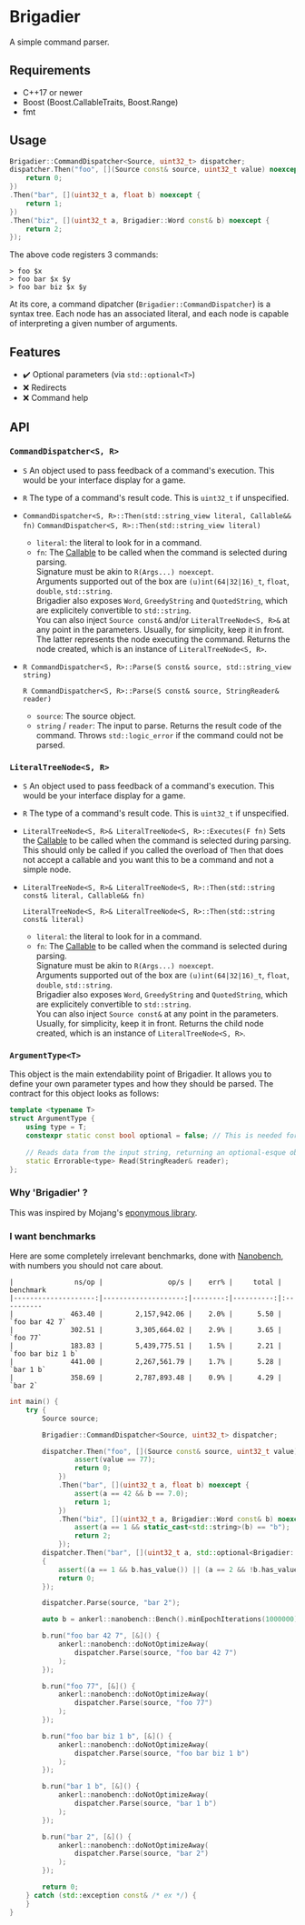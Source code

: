 # Brigadier

A simple command parser.

## Requirements

* C++17 or newer
* Boost (Boost.CallableTraits, Boost.Range)
* fmt

## Usage

```cpp
Brigadier::CommandDispatcher<Source, uint32_t> dispatcher;
dispatcher.Then("foo", [](Source const& source, uint32_t value) noexcept {
    return 0; 
})
.Then("bar", [](uint32_t a, float b) noexcept {
    return 1;
})
.Then("biz", [](uint32_t a, Brigadier::Word const& b) noexcept {
    return 2;
});
```

The above code registers 3 commands:

```
> foo $x
> foo bar $x $y
> foo bar biz $x $y
```

At its core, a command dipatcher (`Brigadier::CommandDispatcher`) is a syntax tree. Each node has an associated literal,
and each node is capable of interpreting a given number of arguments.

## Features

- ✔️ Optional parameters (via `std::optional<T>`)
- ❌ Redirects
- ❌ Command help

## API

### `CommandDispatcher<S, R>`
- `S` An object used to pass feedback of a command's execution. This would be your interface display for a game.
- `R` The type of a command's result code. This is `uint32_t` if unspecified.

- `CommandDispatcher<S, R>::Then(std::string_view literal, Callable&& fn)`
  `CommandDispatcher<S, R>::Then(std::string_view literal)`
  - `literal`: the literal to look for in a command.
  - `fn`: The [Callable](https://en.cppreference.com/w/cpp/named_req/Callable) to be called when the command is selected during parsing.  
     Signature must be akin to `R(Args...) noexcept`.  
     Arguments supported out of the box are `(u)int(64|32|16)_t`, `float`, `double`, `std::string`.  
     Brigadier also exposes `Word`, `GreedyString` and `QuotedString`, which are explicitely convertible to `std::string`.  
     You can also inject `Source const&` and/or `LiteralTreeNode<S, R>&` at any point in the parameters. Usually, for simplicity, keep it in front. The latter represents the node executing the command.
  Returns the node created, which is an instance of `LiteralTreeNode<S, R>`.

- `R CommandDispatcher<S, R>::Parse(S const& source, std::string_view string)`

  `R CommandDispatcher<S, R>::Parse(S const& source, StringReader& reader)`
  - `source`: The source object.
  - `string` / `reader`: The input to parse.
  Returns the result code of the command.
  Throws `std::logic_error` if the command could not be parsed.

### `LiteralTreeNode<S, R>`
- `S` An object used to pass feedback of a command's execution. This would be your interface display for a game.
- `R` The type of a command's result code. This is `uint32_t` if unspecified.
- `LiteralTreeNode<S, R>& LiteralTreeNode<S, R>::Executes(F fn)`
  Sets the [Callable](https://en.cppreference.com/w/cpp/named_req/Callable) to be called when the command is selected during parsing.
  This should only be called if you called the overload of `Then` that does not accept a callable and you want this to be a command and not a simple node.
- `LiteralTreeNode<S, R>& LiteralTreeNode<S, R>::Then(std::string const& literal, Callable&& fn)`

  `LiteralTreeNode<S, R>& LiteralTreeNode<S, R>::Then(std::string const& literal)`
  - `literal`: the literal to look for in a command.
  - `fn`: The [Callable](https://en.cppreference.com/w/cpp/named_req/Callable) to be called when the command is selected during parsing.  
     Signature must be akin to `R(Args...) noexcept`.  
     Arguments supported out of the box are `(u)int(64|32|16)_t`, `float`, `double`, `std::string`.  
     Brigadier also exposes `Word`, `GreedyString` and `QuotedString`, which are explicitely convertible to `std::string`.  
     You can also inject `Source const&` at any point in the parameters. Usually, for simplicity, keep it in front.
  Returns the child node created, which is an instance of `LiteralTreeNode<S, R>`.

### `ArgumentType<T>`

This object is the main extendability point of Brigadier. It allows you to define your own parameter types and how they should be parsed. The contract for this object looks as follows:

```cpp
template <typename T>
struct ArgumentType {
    using type = T;
    constexpr static const bool optional = false; // This is needed for handling std::optional<T> parameters, but is done out of the box. Leave as is.
    
    // Reads data from the input string, returning an optional-esque object containing either an instance of the value read, or an error description.
    static Errorable<type> Read(StringReader& reader);
};
```

### Why 'Brigadier' ?

This was inspired by Mojang's [eponymous library](https://github.com/Mojang/brigadier). 

### I want benchmarks

Here are some completely irrelevant benchmarks, done with [Nanobench](https://github.com/martinus/nanobench), with numbers you should not care about.
```
|               ns/op |                op/s |    err% |     total | benchmark
|--------------------:|--------------------:|--------:|----------:|:----------
|              463.40 |        2,157,942.06 |    2.0% |      5.50 | `foo bar 42 7`
|              302.51 |        3,305,664.02 |    2.9% |      3.65 | `foo 77`
|              183.83 |        5,439,775.51 |    1.5% |      2.21 | `foo bar biz 1 b`
|              441.00 |        2,267,561.79 |    1.7% |      5.28 | `bar 1 b`
|              358.69 |        2,787,893.48 |    0.9% |      4.29 | `bar 2`
```

```cpp
int main() {
    try {
        Source source;

        Brigadier::CommandDispatcher<Source, uint32_t> dispatcher;

        dispatcher.Then("foo", [](Source const& source, uint32_t value) noexcept {
                assert(value == 77);
                return 0; 
            })
            .Then("bar", [](uint32_t a, float b) noexcept {
                assert(a == 42 && b == 7.0);
                return 1;
            })
            .Then("biz", [](uint32_t a, Brigadier::Word const& b) noexcept {
                assert(a == 1 && static_cast<std::string>(b) == "b"); 
                return 2;
            });
        dispatcher.Then("bar", [](uint32_t a, std::optional<Brigadier::Word> b) noexcept
        {
            assert((a == 1 && b.has_value()) || (a == 2 && !b.has_value()));
            return 0;
        });

        dispatcher.Parse(source, "bar 2");

        auto b = ankerl::nanobench::Bench().minEpochIterations(1000000);

        b.run("foo bar 42 7", [&]() {
            ankerl::nanobench::doNotOptimizeAway(
                dispatcher.Parse(source, "foo bar 42 7")
            );
        });

        b.run("foo 77", [&]() {
            ankerl::nanobench::doNotOptimizeAway(
                dispatcher.Parse(source, "foo 77")
            );
        });

        b.run("foo bar biz 1 b", [&]() {
            ankerl::nanobench::doNotOptimizeAway(
                dispatcher.Parse(source, "foo bar biz 1 b")
            );
        });

        b.run("bar 1 b", [&]() {
            ankerl::nanobench::doNotOptimizeAway(
                dispatcher.Parse(source, "bar 1 b")
            );
        });

        b.run("bar 2", [&]() {
            ankerl::nanobench::doNotOptimizeAway(
                dispatcher.Parse(source, "bar 2")
            );
        });

        return 0;
    } catch (std::exception const& /* ex */) {
    }
}
```
